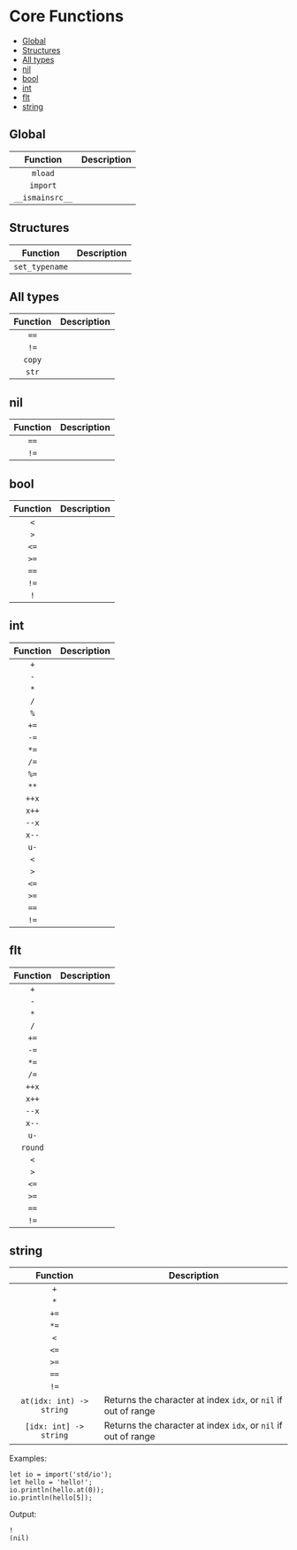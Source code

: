 # Core Functions

- [Global](#global)
- [Structures](#structures)
- [All types](#all-types)
- [nil](#nil)
- [bool](#bool)
- [int](#int)
- [flt](#flt)
- [string](#string)

## Global
|    Function     | Description |
| :-------------: | ----------- |
|     `mload`     |             |
|    `import`     |             |
| `__ismainsrc__` |             |

## Structures
|    Function    | Description |
| :------------: | ----------- |
| `set_typename` |             |


## All types
| Function | Description |
| :------: | ----------- |
|   `==`   |             |
|   `!=`   |             |
|  `copy`  |             |
|  `str`   |             |

## nil
| Function | Description |
| :------: | ----------- |
|   `==`   |             |
|   `!=`   |             |

## bool
| Function | Description |
| :------: | ----------- |
|   `<`    |             |
|   `>`    |             |
|   `<=`   |             |
|   `>=`   |             |
|   `==`   |             |
|   `!=`   |             |
|   `!`    |             |

## int
| Function | Description |
| :------: | ----------- |
|   `+`    |             |
|   `-`    |             |
|   `*`    |             |
|   `/`    |             |
|   `%`    |             |
|   `+=`   |             |
|   `-=`   |             |
|   `*=`   |             |
|   `/=`   |             |
|   `%=`   |             |
|   `**`   |             |
|  `++x`   |             |
|  `x++`   |             |
|  `--x`   |             |
|  `x--`   |             |
|   `u-`   |             |
|   `<`    |             |
|   `>`    |             |
|   `<=`   |             |
|   `>=`   |             |
|   `==`   |             |
|   `!=`   |             |

## flt
| Function | Description |
| :------: | ----------- |
|   `+`    |             |
|   `-`    |             |
|   `*`    |             |
|   `/`    |             |
|   `+=`   |             |
|   `-=`   |             |
|   `*=`   |             |
|   `/=`   |             |
|  `++x`   |             |
|  `x++`   |             |
|  `--x`   |             |
|  `x--`   |             |
|   `u-`   |             |
| `round`  |             |
|   `<`    |             |
|   `>`    |             |
|   `<=`   |             |
|   `>=`   |             |
|   `==`   |             |
|   `!=`   |             |

## string
|         Function         | Description                                                    |
| :----------------------: | -------------------------------------------------------------- |
|           `+`            |                                                                |
|           `*`            |                                                                |
|           `+=`           |                                                                |
|           `*=`           |                                                                |
|           `<`            |                                                                |
|           `<=`           |                                                                |
|           `>=`           |                                                                |
|           `==`           |                                                                |
|           `!=`           |                                                                |
| `at(idx: int) -> string` | Returns the character at index `idx`, or `nil` if out of range |
|  `[idx: int] -> string`  | Returns the character at index `idx`, or `nil` if out of range |

Examples:
```
let io = import('std/io');
let hello = 'hello!';
io.println(hello.at(0));
io.println(hello[5]);
```

Output:
```
!
(nil)
```